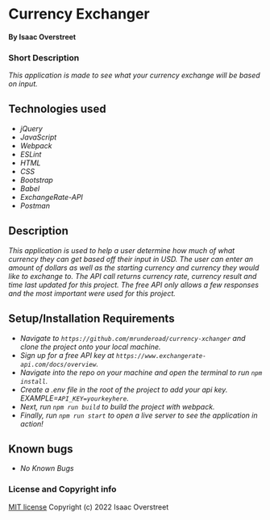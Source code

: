 # Currency Exchanger
#### By Isaac Overstreet

### Short Description
_This application is made to see what your currency exchange will be based on input._

## Technologies used

* _jQuery_
* _JavaScript_
* _Webpack_
* _ESLint_
* _HTML_
* _CSS_
* _Bootstrap_
* _Babel_
* _ExchangeRate-API_
* _Postman_

## Description
_This application is used to help a user determine how much of what currency they can get based off their input in USD. The user can enter an amount of dollars as well as the starting currency and currency they would like to exchange to. The API call returns currency rate, currency result and time last updated for this project. The free API only allows a few responses and the most important were used for this project._

## Setup/Installation Requirements

* _Navigate to `https://github.com/mrunderoad/currency-xchanger` and clone the project onto your local machine._
* _Sign up for a free API key at `https://www.exchangerate-api.com/docs/overview`._
* _Navigate into the repo on your machine and open the terminal to run `npm install`._
* _Create a .env file in the root of the project to add your api key. EXAMPLE=`API_KEY=yourkeyhere`._
* _Next, run `npm run build` to build the project with webpack._
* _Finally, run `npm run start` to open a live server to see the application in action!_

## Known bugs

* _No Known Bugs_

### License and Copyright info

[MIT license](https://opensource.org/licenses) Copyright (c) 2022 Isaac Overstreet